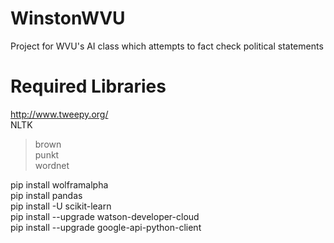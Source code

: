 # WinstonWVU
Project for WVU's AI class which attempts to fact check political statements

# Required Libraries
http://www.tweepy.org/  
NLTK  
 > brown  
 > punkt  
 > wordnet  
 
pip install wolframalpha  
pip install pandas  
pip install -U scikit-learn  
pip install --upgrade watson-developer-cloud  
pip install --upgrade google-api-python-client
